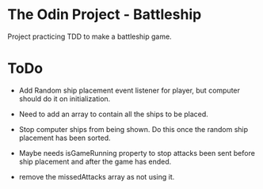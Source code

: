 # The Odin Project - Battleship

Project practicing TDD to make a battleship game.

# ToDo

- Add Random ship placement event listener for player, but computer should do it on initialization. 
- Need to add an array to contain all the ships to be placed. 
- Stop computer ships from being shown. Do this once the random ship placement has been sorted. 
- Maybe needs isGameRunning property to stop attacks been sent before ship placement and after the game has ended. 



- remove the missedAttacks array as not using it. 